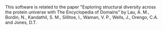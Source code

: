 This software is related to the paper "Exploring structural diversity across the protein universe with The Encyclopedia of Domains" by Lau, A. M., Bordin, N., Kandathil, S. M., Sillitoe, I., Waman, V. P., Wells, J., Orengo, C.A. and Jones, D.T.
